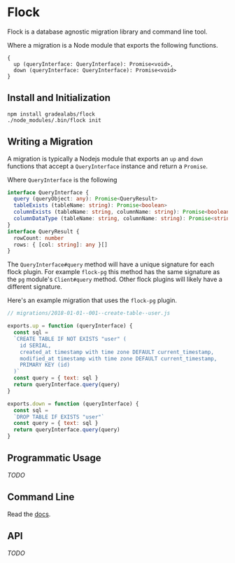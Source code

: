 # Flock

Flock is a database agnostic migration library and command line tool.

Where a migration is a Node module that exports the following functions.

```
{
  up (queryInterface: QueryInterface): Promise<void>,
  down (queryInterface: QueryInterface): Promise<void>
}
```

## Install and Initialization

```
npm install gradealabs/flock
./node_modules/.bin/flock init
```

## Writing a Migration

A migration is typically a Nodejs module that exports an `up` and `down`
functions that accept a `QueryInterface` instance and return a `Promise`.

Where `QueryInterface` is the following
```ts
interface QueryInterface {
  query (queryObject: any): Promise<QueryResult>
  tableExists (tableName: string): Promise<boolean>
  columnExists (tableName: string, columnName: string): Promise<boolean>
  columnDataType (tableName: string, columnName: string): Promise<string|null>
}
interface QueryResult {
  rowCount: number
  rows: { [col: string]: any }[]
}
```

The `QueryInterface#query` method will have a unique signature for each flock
plugin. For example `flock-pg` this method has the same signature as the `pg`
module's `Client#query` method. Other flock plugins will likely have a different
signature.

Here's an example migration that uses the `flock-pg` plugin.

```js
// migrations/2018-01-01--001--create-table--user.js

exports.up = function (queryInterface) {
  const sql =
  `CREATE TABLE IF NOT EXISTS "user" (
    id SERIAL,
    created_at timestamp with time zone DEFAULT current_timestamp,
    modified_at timestamp with time zone DEFAULT current_timestamp,
    PRIMARY KEY (id)
  )`
  const query = { text: sql }
  return queryInterface.query(query)
}

exports.down = function (queryInterface) {
  const sql =
  `DROP TABLE IF EXISTS "user"`
  const query = { text: sql }
  return queryInterface.query(query)
}
```

## Programmatic Usage

*TODO*

## Command Line

Read the [docs]('./COMMAND_LINE.md).

## API

*TODO*
